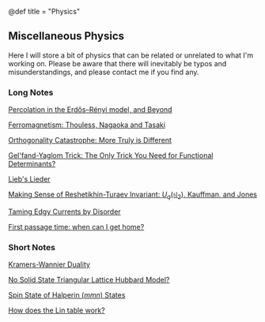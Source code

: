 @def title = "Physics"

## Miscellaneous Physics

Here I will store a bit of physics that can be related or unrelated to what I'm working on. Please be aware that there will inevitably be typos and misunderstandings, and please contact me if you find any.

### Long Notes

[Percolation in the Erdős–Rényi model, and Beyond](/physics/percolation/)

[Ferromagnetism: Thouless, Nagaoka and Tasaki](/physics/ferromagnetism)

[Orthogonality Catastrophe: More Truly is Different](/physics/orthogonalitycatastrophe)

[Gel'fand-Yaglom Trick: The Only Trick You Need for Functional Determinants?](/physics/Gel'fand-Yaglom)

[Lieb's Lieder](/physics/Lieb)

[Making Sense of Reshetikhin-Turaev Invariant: $U_q(\mathfrak{sl}_2)$, Kauffman, and Jones](/physics/Reshetikhin-Turaev)

[Taming Edgy Currents by Disorder](/physics/Kane-Fisher-Polchinski)

[First passage time: when can I get home?](/physics/firstpassage)

### Short Notes

[Kramers-Wannier Duality](/physics/KW)

[No Solid State Triangular Lattice Hubbard Model?](/physics/no_triangular_Hubbard)

[Spin State of Halperin $(mmn)$ States](/physics/Halperinmmn)

[How does the Lin table work?](/physics/LinTable)